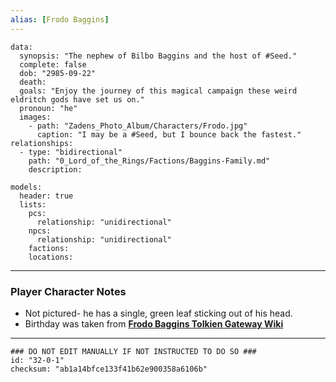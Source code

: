 ```yaml
---
alias: [Frodo Baggins]
---
```

```RpgManagerData
data: 
  synopsis: "The nephew of Bilbo Baggins and the host of #Seed."
  complete: false
  dob: "2985-09-22"
  death: 
  goals: "Enjoy the journey of this magical campaign these weird eldritch gods have set us on."
  pronoun: "he"
  images: 
    - path: "Zadens_Photo_Album/Characters/Frodo.jpg"
      caption: "I may be a #Seed, but I bounce back the fastest."
relationships: 
  - type: "bidirectional"
    path: "0_Lord_of_the_Rings/Factions/Baggins-Family.md"
    description: 
```
```RpgManager
models: 
  header: true
  lists: 
    pcs: 
      relationship: "unidirectional"
    npcs: 
      relationship: "unidirectional"
    factions: 
    locations: 
```
---
### Player Character Notes
 - Not pictured- he has a single, green leaf sticking out of his head.
 - Birthday was taken from **[Frodo Baggins Tolkien Gateway Wiki](https://tolkiengateway.net/wiki/Frodo_Baggins)**

---
```RpgManagerID
### DO NOT EDIT MANUALLY IF NOT INSTRUCTED TO DO SO ###
id: "32-0-1"
checksum: "ab1a14bfce133f41b62e900358a6106b"
```
